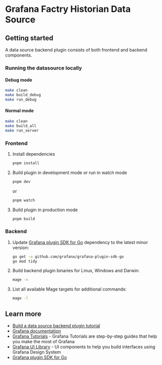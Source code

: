 # Grafana Factry Historian Data Source
## Getting started

A data source backend plugin consists of both frontend and backend components.

### Running the datasource locally

#### Debug mode

```bash
make clean
make build_debug
make run_debug
```

#### Normal mode

```bash
make clean
make build_all
make run_server
```

### Frontend

1. Install dependencies

   ```bash
   pnpm install
   ```

2. Build plugin in development mode or run in watch mode

   ```bash
   pnpm dev
   ```

   or

   ```bash
   pnpm watch
   ```

3. Build plugin in production mode

   ```bash
   pnpm build
   ```

### Backend

1. Update [Grafana plugin SDK for Go](https://grafana.com/docs/grafana/latest/developers/plugins/backend/grafana-plugin-sdk-for-go/) dependency to the latest minor version:

   ```bash
   go get -u github.com/grafana/grafana-plugin-sdk-go
   go mod tidy
   ```

2. Build backend plugin binaries for Linux, Windows and Darwin:

   ```bash
   mage -v
   ```

3. List all available Mage targets for additional commands:

   ```bash
   mage -l
   ```

## Learn more

- [Build a data source backend plugin tutorial](https://grafana.com/tutorials/build-a-data-source-backend-plugin)
- [Grafana documentation](https://grafana.com/docs/)
- [Grafana Tutorials](https://grafana.com/tutorials/) - Grafana Tutorials are step-by-step guides that help you make the most of Grafana
- [Grafana UI Library](https://developers.grafana.com/ui) - UI components to help you build interfaces using Grafana Design System
- [Grafana plugin SDK for Go](https://grafana.com/docs/grafana/latest/developers/plugins/backend/grafana-plugin-sdk-for-go/)
